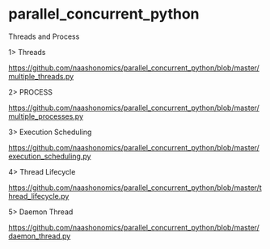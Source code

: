 # parallel_concurrent_python
 
Threads and Process

1> Threads 

https://github.com/naashonomics/parallel_concurrent_python/blob/master/multiple_threads.py

2> PROCESS

https://github.com/naashonomics/parallel_concurrent_python/blob/master/multiple_processes.py

3> Execution Scheduling 

https://github.com/naashonomics/parallel_concurrent_python/blob/master/execution_scheduling.py

4> Thread Lifecycle

https://github.com/naashonomics/parallel_concurrent_python/blob/master/thread_lifecycle.py

5> Daemon Thread 

https://github.com/naashonomics/parallel_concurrent_python/blob/master/daemon_thread.py


